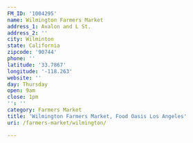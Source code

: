 ```yaml
---
FM_ID: '1004295'
name: Wilmington Farmers Market
address_1: Avalon and L St.
address_2: ''
city: Wilminton
state: California
zipcode: '90744'
phone: ''
latitude: '33.7867'
longitude: '-118.263'
website: ''
day: Thursday
open: 9am
close: 1pm
'': ''
category: Farmers Market
title: 'Wilmington Farmers Market, Food Oasis Los Angeles'
uri: /farmers-market/wilmington/

---
```

